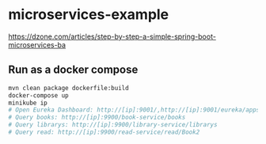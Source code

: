 # microservices-example
https://dzone.com/articles/step-by-step-a-simple-spring-boot-microservices-ba

## Run as a docker compose
```bash
mvn clean package dockerfile:build
docker-compose up
minikube ip
# Open Eureka Dashboard: http://[ip]:9001/,http://[ip]:9001/eureka/apps
# Query books: http://[ip]:9900/book-service/books
# Query librarys: http://[ip]:9900/library-service/librarys
# Query read: http://[ip]:9900/read-service/read/Book2
```
